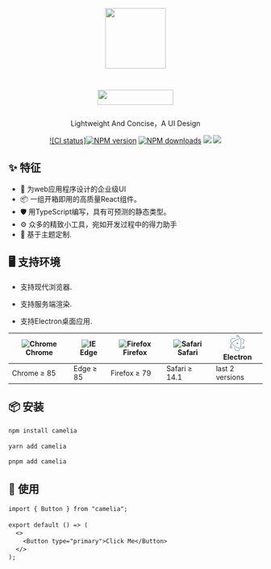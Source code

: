 <!--
 * @Date: 2023-12-30 11:43:31
 * @Description: Modify here please
-->
<div align="center">
  <p>
    <img width="120px" height="120px" src="http://43.136.119.145:82/logo-max.png">
  </p>

  <h1><img width="150px" height="30px" src="http://43.136.119.145:82/camelia-name2.png"></h1>

Lightweight And Concise，A UI Design

[![CI status]![NPM version][npm-image]][npm-url] [![NPM downloads][download-image]][download-url]
[![][bundlephobia-image]][bundlephobia-url]
![](https://raw.githubusercontent.com/andreasbm/readme/master/assets/lines/rainbow.png)

[npm-image]: http://img.shields.io/npm/v/camelia.svg?style=flat-square
[npm-url]: http://npmjs.org/package/camelia
[download-image]: https://img.shields.io/npm/dm/camelia.svg?style=flat-square
[download-url]: https://npmjs.org/package/camelia
[bundlephobia-image]: https://badgen.net/bundlephobia/minzip/camelia?style=flat-square
[bundlephobia-url]: https://bundlephobia.com/package/camelia"

</div>

## ✨ 特征

- 🌈 为web应用程序设计的企业级UI
- 📦 一组开箱即用的高质量React组件。
- 🛡 用TypeScript编写，具有可预测的静态类型。
- ⚙️ 众多的精致小工具，宛如开发过程中的得力助手
- 🎨 基于主题定制.

## 🖥 支持环境

- 支持现代浏览器.

- 支持服务端渲染.

- 支持Electron桌面应用.

| ![Chrome](https://cdn.jsdelivr.net/npm/@browser-logos/chrome/chrome_32x32.png) Chrome | ![IE](https://cdn.jsdelivr.net/npm/@browser-logos/edge/edge_32x32.png) Edge | ![Firefox](https://cdn.jsdelivr.net/npm/@browser-logos/firefox/firefox_32x32.png) Firefox | ![Safari](https://cdn.jsdelivr.net/npm/@browser-logos/safari/safari_32x32.png) Safari | ![Electron](https://raw.githubusercontent.com/alrra/browser-logos/master/src/electron/electron_32x32.png)Electron |
| ------------------------------------------------------------------------------------- | --------------------------------------------------------------------------- | ----------------------------------------------------------------------------------------- | ------------------------------------------------------------------------------------- | ----------------------------------------------------------------------------------------------------------------- |
| Chrome ≥ 85                                                                           | Edge ≥ 85                                                                   | Firefox ≥ 79                                                                              | Safari ≥ 14.1                                                                         | last 2 versions                                                                                                   |

## 📦 安装

```bash
npm install camelia
```

```bash
yarn add camelia
```

```bash
pnpm add camelia
```

## 🔨 使用

```tsx
import { Button } from "camelia";

export default () => (
  <>
    <Button type="primary">Click Me</Button>
  </>
);
```
